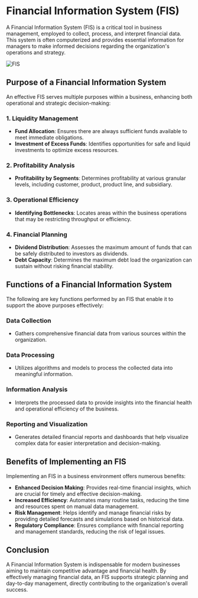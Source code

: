 # Financial Information System (FIS)

A Financial Information System (FIS) is a critical tool in business management, employed to collect, process, and interpret financial data. This system is often computerized and provides essential information for managers to make informed decisions regarding the organization's operations and strategy.

![FIS](https://github.com/Collegehive/Notes/assets/159722383/abea8205-87b6-42c7-af80-3710a6f15d5e)


## Purpose of a Financial Information System

An effective FIS serves multiple purposes within a business, enhancing both operational and strategic decision-making:

### 1. **Liquidity Management**
   - **Fund Allocation**: Ensures there are always sufficient funds available to meet immediate obligations.
   - **Investment of Excess Funds**: Identifies opportunities for safe and liquid investments to optimize excess resources.

### 2. **Profitability Analysis**
   - **Profitability by Segments**: Determines profitability at various granular levels, including customer, product, product line, and subsidiary.

### 3. **Operational Efficiency**
   - **Identifying Bottlenecks**: Locates areas within the business operations that may be restricting throughput or efficiency.

### 4. **Financial Planning**
   - **Dividend Distribution**: Assesses the maximum amount of funds that can be safely distributed to investors as dividends.
   - **Debt Capacity**: Determines the maximum debt load the organization can sustain without risking financial stability.

## Functions of a Financial Information System

The following are key functions performed by an FIS that enable it to support the above purposes effectively:

### **Data Collection**
   - Gathers comprehensive financial data from various sources within the organization.

### **Data Processing**
   - Utilizes algorithms and models to process the collected data into meaningful information.

### **Information Analysis**
   - Interprets the processed data to provide insights into the financial health and operational efficiency of the business.

### **Reporting and Visualization**
   - Generates detailed financial reports and dashboards that help visualize complex data for easier interpretation and decision-making.

## Benefits of Implementing an FIS

Implementing an FIS in a business environment offers numerous benefits:

- **Enhanced Decision Making**: Provides real-time financial insights, which are crucial for timely and effective decision-making.
- **Increased Efficiency**: Automates many routine tasks, reducing the time and resources spent on manual data management.
- **Risk Management**: Helps identify and manage financial risks by providing detailed forecasts and simulations based on historical data.
- **Regulatory Compliance**: Ensures compliance with financial reporting and management standards, reducing the risk of legal issues.

## Conclusion

A Financial Information System is indispensable for modern businesses aiming to maintain competitive advantage and financial health. By effectively managing financial data, an FIS supports strategic planning and day-to-day management, directly contributing to the organization's overall success.
